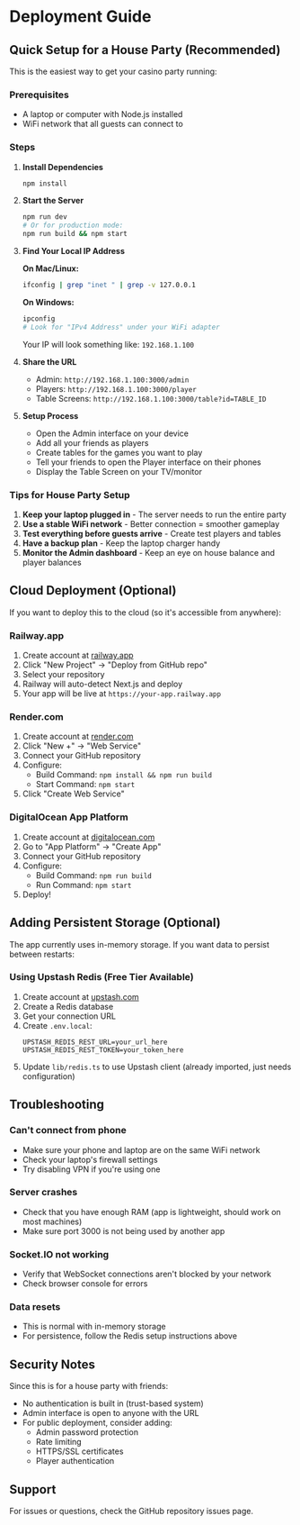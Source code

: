 # Deployment Guide

## Quick Setup for a House Party (Recommended)

This is the easiest way to get your casino party running:

### Prerequisites
- A laptop or computer with Node.js installed
- WiFi network that all guests can connect to

### Steps

1. **Install Dependencies**
   ```bash
   npm install
   ```

2. **Start the Server**
   ```bash
   npm run dev
   # Or for production mode:
   npm run build && npm start
   ```

3. **Find Your Local IP Address**
   
   **On Mac/Linux:**
   ```bash
   ifconfig | grep "inet " | grep -v 127.0.0.1
   ```
   
   **On Windows:**
   ```bash
   ipconfig
   # Look for "IPv4 Address" under your WiFi adapter
   ```
   
   Your IP will look something like: `192.168.1.100`

4. **Share the URL**
   - Admin: `http://192.168.1.100:3000/admin`
   - Players: `http://192.168.1.100:3000/player`
   - Table Screens: `http://192.168.1.100:3000/table?id=TABLE_ID`

5. **Setup Process**
   - Open the Admin interface on your device
   - Add all your friends as players
   - Create tables for the games you want to play
   - Tell your friends to open the Player interface on their phones
   - Display the Table Screen on your TV/monitor

### Tips for House Party Setup

1. **Keep your laptop plugged in** - The server needs to run the entire party
2. **Use a stable WiFi network** - Better connection = smoother gameplay
3. **Test everything before guests arrive** - Create test players and tables
4. **Have a backup plan** - Keep the laptop charger handy
5. **Monitor the Admin dashboard** - Keep an eye on house balance and player balances

## Cloud Deployment (Optional)

If you want to deploy this to the cloud (so it's accessible from anywhere):

### Railway.app

1. Create account at [railway.app](https://railway.app)
2. Click "New Project" → "Deploy from GitHub repo"
3. Select your repository
4. Railway will auto-detect Next.js and deploy
5. Your app will be live at `https://your-app.railway.app`

### Render.com

1. Create account at [render.com](https://render.com)
2. Click "New +" → "Web Service"
3. Connect your GitHub repository
4. Configure:
   - Build Command: `npm install && npm run build`
   - Start Command: `npm start`
5. Click "Create Web Service"

### DigitalOcean App Platform

1. Create account at [digitalocean.com](https://digitalocean.com)
2. Go to "App Platform" → "Create App"
3. Connect your GitHub repository
4. Configure:
   - Build Command: `npm run build`
   - Run Command: `npm start`
5. Deploy!

## Adding Persistent Storage (Optional)

The app currently uses in-memory storage. If you want data to persist between restarts:

### Using Upstash Redis (Free Tier Available)

1. Create account at [upstash.com](https://upstash.com)
2. Create a Redis database
3. Get your connection URL
4. Create `.env.local`:
   ```
   UPSTASH_REDIS_REST_URL=your_url_here
   UPSTASH_REDIS_REST_TOKEN=your_token_here
   ```
5. Update `lib/redis.ts` to use Upstash client (already imported, just needs configuration)

## Troubleshooting

### Can't connect from phone
- Make sure your phone and laptop are on the same WiFi network
- Check your laptop's firewall settings
- Try disabling VPN if you're using one

### Server crashes
- Check that you have enough RAM (app is lightweight, should work on most machines)
- Make sure port 3000 is not being used by another app

### Socket.IO not working
- Verify that WebSocket connections aren't blocked by your network
- Check browser console for errors

### Data resets
- This is normal with in-memory storage
- For persistence, follow the Redis setup instructions above

## Security Notes

Since this is for a house party with friends:
- No authentication is built in (trust-based system)
- Admin interface is open to anyone with the URL
- For public deployment, consider adding:
  - Admin password protection
  - Rate limiting
  - HTTPS/SSL certificates
  - Player authentication

## Support

For issues or questions, check the GitHub repository issues page.
